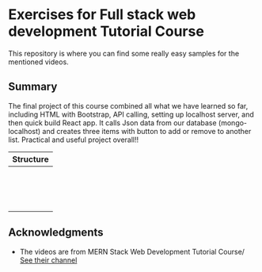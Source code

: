 # Exercises for Full stack web development Tutorial Course
This repository is where you can find some really easy samples for the mentioned videos.

## Summary
The final project of this course combined all what we have learned so far, including HTML with Bootstrap, API calling, setting up localhost server, and then quick build React app. It calls Json data from our database (mongo-localhost) and creates three items with button to add or remove to another list. Practical and useful project overall!!

| Structure | 
| --------- |
          |__React
             |__node_modules
             |__public
             |  |__index.html
             |__public
                  |__src
                  |  |__product
                  |     |__product.js
                  |  |__service
                  |     |__data_service.js
                  |     |__http_service.js
                  |     |__notification.js
                  |  |__watchlist
                  |     |__watchlist.js
                  |__app.js


## Acknowledgments

* The videos are from MERN Stack Web Development Tutorial Course/ [See their channel](https://www.youtube.com/channel/UCDsEHTvh-YO80AZna7X7UVA)
